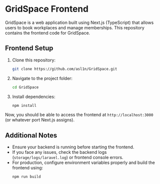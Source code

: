 # GridSpace Frontend

GridSpace is a web application built using Next.js (TypeScript) that allows users to book workplaces and manage memberships. This repository contains the frontend code for GridSpace.

## Frontend Setup

1. Clone this repository:
   ```sh
   git clone https://github.com/asl1n/GridSpace.git
   ```
2. Navigate to the project folder:
   ```sh
   cd GridSpace
   ```
3. Install dependencies:
   ```sh
   npm install
   ```

Now, you should be able to access the frontend at `http://localhost:3000` (or whatever port Next.js assigns).

## Additional Notes
- Ensure your backend is running before starting the frontend.
- If you face any issues, check the backend logs (`storage/logs/laravel.log`) or frontend console errors.
- For production, configure environment variables properly and build the frontend using:
  ```sh
  npm run build
  ```

